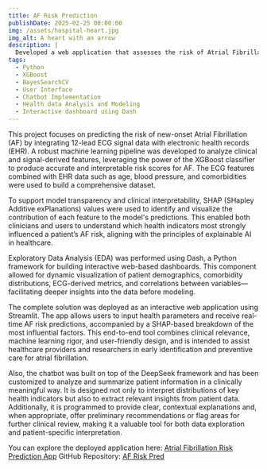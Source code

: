 ```yaml
---
title: AF Risk Prediction
publishDate: 2025-02-25 00:00:00
img: /assets/hospital-heart.jpg
img_alt: A heart with an arrow
description: |
  Developed a web application that assesses the risk of Atrial Fibrillation using ECG signals and electronic health records. Integrated data processing, risk prediction models, and a user-friendly interface for clinical insights
tags:
  - Python
  - XGBoost 
  - BayesSearchCV
  - User Interface
  - Chatbot Implementation
  - Health data Analysis and Modeling
  - Interactive dashboard using Dash
---
```


This project focuses on predicting the risk of new-onset Atrial Fibrillation (AF) by integrating 12-lead ECG signal data with electronic health records (EHR). A robust machine learning pipeline was developed to analyze clinical and signal-derived features, leveraging the power of the XGBoost classifier to produce accurate and interpretable risk scores for AF. The ECG features combined with EHR data such as age, blood pressure, and comorbidities were used to build a comprehensive dataset.

To support model transparency and clinical interpretability, SHAP (SHapley Additive exPlanations) values were used to identify and visualize the contribution of each feature to the model's predictions. This enabled both clinicians and users to understand which health indicators most strongly influenced a patient’s AF risk, aligning with the principles of explainable AI in healthcare.

Exploratory Data Analysis (EDA) was performed using Dash, a Python framework for building interactive web-based dashboards. This component allowed for dynamic visualization of patient demographics, comorbidity distributions, ECG-derived metrics, and correlations between variables—facilitating deeper insights into the data before modeling.

The complete solution was deployed as an interactive web application using Streamlit. The app allows users to input health parameters and receive real-time AF risk predictions, accompanied by a SHAP-based breakdown of the most influential factors. This end-to-end tool combines clinical relevance, machine learning rigor, and user-friendly design, and is intended to assist healthcare providers and researchers in early identification and preventive care for atrial fibrillation.

Also, the chatbot was built on top of the DeepSeek framework and has been customized to analyze and summarize patient information in a clinically meaningful way. It is designed not only to interpret distributions of key health indicators but also to extract relevant insights from patient data. Additionally, it is programmed to provide clear, contextual explanations and, when appropriate, offer preliminary recommendations or flag areas for further clinical review, making it a valuable tool for both data exploration and patient-specific interpretation.

You can explore the deployed application here: [Atrial Fibrillation Risk Prediction App](https://atrialfibrillation-riskpred.streamlit.app/)
GitHub Repository: [AF Risk Pred](https://github.com/i-archanasenthil/af_risk_prediction_using_ecg_and_ehr_data)
